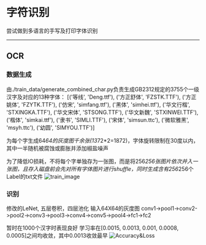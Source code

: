 # 字符识别
尝试做到多语言的手写及打印字体识别

---

## OCR

### 数据生成

由./train_data/generate_combined_char.py负责生成GB2312规定的3755个一级汉字及对应的13种字体：
[('等线', 'Deng.ttf'), ('方正舒体', 'FZSTK.TTF'), ('方正姚体', 'FZYTK.TTF'), ('仿宋', 'simfang.ttf'), ('黑体', 'simhei.ttf'), ('华文行楷', 'STXINGKA.TTF'), ('华文宋体', 'STSONG.TTF'), ('华文新魏', 'STXINWEI.TTF'), ('楷体', 'simkai.ttf'), ('隶书', 'SIMLI.TTF'), ('宋体', 'simsun.ttc'), ('微软雅黑', 'msyh.ttc'), ('幼圆', 'SIMYOU.TTF')]

为每个字生成64*64的灰度图千余张(13*72*2=1872)，字体旋转限制在30度以内，其中一半随机被腐蚀或膨胀并添加椒盐噪声

为了降低IO损耗，不将每个字单独存为一张图，而是将256*256张图片依次并入一张图，且存入磁盘前会先对所有字体图片进行shuffle，同时生成含有256*256个Label的txt文件
![train_image](./image/image_1.jpg)

### 识别

修改的LeNet, 五层卷积，四层池化
输入64X64的灰度图
conv1->pool1->conv2->pool2->conv3->pool3->conv4->conv5->pool4->fc1->fc2

暂时在1000个汉字时表现良好
学习率在[0.0015, 0.0013, 0.001, 0.0008, 0.0005]之间均收敛，其中0.0013收敛最早
![Accuracy&Loss](./image/image_2.png)